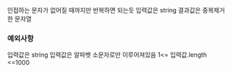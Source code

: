 
인접하는 문자가 없어질 때까지만 반복하면 되는듯
입력값은 string
결과값은 중복제거한 문자열

<h3>예외사항</h3>
입력값은 string
입력값은 알파벳 소문자로만 이루어져있음
1<= 입력값.length <=1000